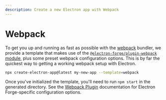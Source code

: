 ```yaml
---
description: Create a new Electron app with Webpack
---
```


# Webpack

To get you up and running as fast as possible with the [webpack](https://webpack.js.org) bundler, we provide a template that makes use of the [`@electron-forge/plugin-webpack` module](../config/plugins/webpack.md), plus some preset webpack configuration options.  This is by far the quickest way to getting a working webpack setup with Electron.

```bash
npx create-electron-app@latest my-new-app --template=webpack
```

Once you've initialized the template, you'll need to run `npm start` in the generated directory. See the [Webpack Plugin](../config/plugins/webpack.md) documentation for Electron Forge-specific configuration options.
